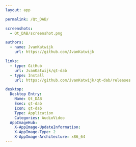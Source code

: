 ```yaml
---
layout: app

permalink: /Qt_DAB/

screenshots:
  - Qt_DAB/screenshot.png

authors:
  - name: JvanKatwijk
    url: https://github.com/JvanKatwijk

links:
  - type: GitHub
    url: JvanKatwijk/qt-dab
  - type: Install
    url: https://github.com/JvanKatwijk/qt-dab/releases

desktop:
  Desktop Entry:
    Name: Qt_DAB
    Exec: qt-dab
    Icon: qt-dab
    Type: Application
    Categories: AudioVideo
  AppImageHub:
    X-AppImage-UpdateInformation: 
    X-AppImage-Type: 2
    X-AppImage-Architecture: x86_64
---
```


